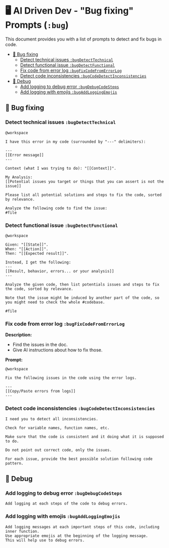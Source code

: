 # 🖥️ AI Driven Dev - "Bug fixing" Prompts (`:bug`)

This document provides you with a list of prompts to detect and fix bugs in code.

- [🐛 Bug fixing](#-bug-fixing)
  - [Detect technical issues `:bugDetectTechnical`](#detect-technical-issues-bugdetecttechnical)
  - [Detect functional issue `:bugDetectFunctional`](#detect-functional-issue-bugdetectfunctional)
  - [Fix code from error log `:bugFixCodeFromErrorLog`](#fix-code-from-error-log-bugfixcodefromerrorlog)
  - [Detect code inconsistencies `:bugCodeDetectInconsistencies`](#detect-code-inconsistencies-bugcodedetectinconsistencies)
- [🔫 Debug](#-debug)
  - [Add logging to debug error `:bugDebugCodeSteps`](#add-logging-to-debug-error-bugdebugcodesteps)
  - [Add logging with emojis `:bugAddLoggingEmojis`](#add-logging-with-emojis-bugaddloggingemojis)

## 🐛 Bug fixing

### Detect technical issues `:bugDetectTechnical`

```text
@workspace

I have this error in my code (surrounded by "---" delimiters):

---
[[Error message]]
---

Context (what I was trying to do): "[[Context]]".

My Analysis: 
[[Potential issues you target or things that you can assert is not the issue]]

Please list all potential solutions and steps to fix the code, sorted by relevance.

Analyze the following code to find the issue: 
#file
```

### Detect functional issue `:bugDetectFunctional`

```text
@workspace

Given: "[[State]]".
When: "[[Action]]".
Then: "[[Expected result]]".

Instead, I get the following:
---
[[Result, behavior, errors... or your analysis]]
---

Analyze the given code, then list potentials issues and steps to fix the code, sorted by relevance.

Note that the issue might be induced by another part of the code, so you might need to check the whole #codebase.

#file
```

### Fix code from error log `:bugFixCodeFromErrorLog`

**Description:**

- Find the issues in the doc.
- Give AI instructions about how to fix those.

**Prompt:**

```text
@workspace

Fix the following issues in the code using the error logs.

---
[[Copy/Paste errors from logs]]
---
```

### Detect code inconsistencies `:bugCodeDetectInconsistencies`

```text
I need you to detect all inconsistencies.

Check for variable names, function names, etc.

Make sure that the code is consistent and it doing what it is supposed to do.

Do not point out correct code, only the issues.

For each issue, provide the best possible solution following code pattern.
```

## 🔫 Debug

### Add logging to debug error `:bugDebugCodeSteps`

```text
Add logging at each steps of the code to debug errors.
```

### Add logging with emojis `:bugAddLoggingEmojis`

```text
Add logging messages at each important steps of this code, including inner function.
Use appropriate emojis at the beginning of the logging message.
This will help use to debug errors.
```
